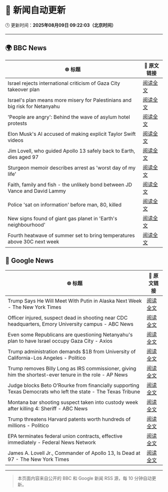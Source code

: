 # 🧠 新闻自动更新

🕒 更新时间：**2025年08月09日 09:22:03（北京时间）**

---

## 🌍 BBC News

| 🌐 标题 | 🔗 原文链接 |
|--------|-------------|
| Israel rejects international criticism of Gaza City takeover plan | [阅读全文](https://www.bbc.com/news/articles/c207p49wrypo?at_medium=RSS&at_campaign=rss) |
| Israel's plan means more misery for Palestinians and big risk for Netanyahu | [阅读全文](https://www.bbc.com/news/articles/cvgv9jj9np7o?at_medium=RSS&at_campaign=rss) |
| 'People are angry': Behind the wave of asylum hotel protests | [阅读全文](https://www.bbc.com/news/articles/c4gerg74y71o?at_medium=RSS&at_campaign=rss) |
| Elon Musk's AI accused of making explicit Taylor Swift videos | [阅读全文](https://www.bbc.com/news/articles/cwye62e1ndjo?at_medium=RSS&at_campaign=rss) |
| Jim Lovell, who guided Apollo 13 safely back to Earth, dies aged 97 | [阅读全文](https://www.bbc.com/news/articles/cl7y8zq5xpno?at_medium=RSS&at_campaign=rss) |
| Sturgeon memoir describes arrest as 'worst day of my life' | [阅读全文](https://www.bbc.com/news/articles/clyv8n0v75vo?at_medium=RSS&at_campaign=rss) |
| Faith, family and fish - the unlikely bond between JD Vance and David Lammy | [阅读全文](https://www.bbc.com/news/articles/czr68vde7nvo?at_medium=RSS&at_campaign=rss) |
| Police 'sat on information' before man, 80, killed | [阅读全文](https://www.bbc.com/news/articles/cgern08j998o?at_medium=RSS&at_campaign=rss) |
| New signs found of giant gas planet in 'Earth's neighbourhood' | [阅读全文](https://www.bbc.com/news/articles/cx2xezw3dkpo?at_medium=RSS&at_campaign=rss) |
| Fourth heatwave of summer set to bring temperatures above 30C next week | [阅读全文](https://www.bbc.com/weather/articles/czjm4zl20wzo?at_medium=RSS&at_campaign=rss) |

## 📰 Google News

| 🌐 标题 | 🔗 原文链接 |
|--------|-------------|
| Trump Says He Will Meet With Putin in Alaska Next Week - The New York Times | [阅读全文](https://news.google.com/rss/articles/CBMigwFBVV95cUxQS2VUYnl0VDhqT1NsaEpnaFZQanI5M0J4bmNHc0xiMDNFQ1I2SjN2T3EzWE96ODhCV21jbkc2MXhXWjBGV1VvZzV5ZDFCTktQYVJITHVNT1B2cV9oZmtrd1dCWHNmZ3hxRHZfcnFBVUM1dEM5Mm80Yml6N0t5MXRETGpJcw?oc=5) |
| Officer injured, suspect dead in shooting near CDC headquarters, Emory University campus - ABC News | [阅读全文](https://news.google.com/rss/articles/CBMiowFBVV95cUxQWlVaVy1hTk5qekdTNXdKRHNGS3NSMjlpbm9EZ3JBc3ZkeS1xVTM4OVZwMHFoRnJGdkcyN041QXhNSHkzOUlfNHNBSU9xOUthNHhUUjByak9jSGZJaFN4c1g3ZTBlWC1iaE9zZ2o5UkJIMXlpRm1pVFUybDY2WVpFUUpKNWszTXhCMTBIMHpadk1TZVpzSFRETU1sMzZFSmRrZUs00gGoAUFVX3lxTE56bEJiY1l4Z2s3SG9EMl9iaXlKREFfSUJqZzFuLVpuWi1GY3RNVWNkTmNMQk1iLWdNZzJMRnJZT1NhWTBwbUlkTjctdGlnSmNpQm1vTWhGZFdHcV9GMjJwaExBWVB4SWxlTUl0T1N2UGRmSFIwVmhQZWtvbzJTMXQyUmxBdkxBajl1RUlTNTI1NDRCS1FRTGVPMHh3YXlyOXQ2ZTZud2w4cQ?oc=5) |
| Even some Republicans are questioning Netanyahu's plan to have Israel occupy Gaza City - Axios | [阅读全文](https://news.google.com/rss/articles/CBMihwFBVV95cUxPZHBiclZ1UE5kSktPVTU5aDNmRHk3UFRYdWw1R2xiVmExS2ZVYS01Q1haSWRteGZMZ0xMVFRpbWxtbUZNN3EwS21hOWctVVdBb3VucWhxc19JUldYTkVMaGVYbHJqZVFLcEVjQUVPTUQ0Sm92V0FWY2JwVk5JMDUyRUFDam56VjQ?oc=5) |
| Trump administration demands $1B from University of California-Los Angeles - Politico | [阅读全文](https://news.google.com/rss/articles/CBMiygFBVV95cUxQS0QtaG50UnFfMm42bGZGY3BXYmxpR05tRHpoa3c4Tzd5WWVjNFlqYWxjczY3NWtmUms4WjBDbzZ1c2NLT3p4bkl6bF9oR3hhcEg0M2dpSHFWTWFZaU1rMGR0Y0ZhbThSTlU1OTZZVlJ5RWJMblh2ZVJOX01pQ0FycWI3YnUtbEVLQmUxYUY0bW1rOGxpSlpualZrSU9qZjZWLUI3WkpIeHV5eC1xYldkZ09VTzdFZVcxLTl3SHUzVG02eVRwM2RHMExR?oc=5) |
| Trump removes Billy Long as IRS commissioner, giving him the shortest-ever tenure in the role - AP News | [阅读全文](https://news.google.com/rss/articles/CBMimgFBVV95cUxPSGFJcjVKelJoLWMyNkNsa2Jsa3NJcjU1UnhaT1VPVXBXZmItUHJIdHZib0ZfcHdCMTc0TFFfbHJMcGY0YTFyNkM3dkptWVEtc3dVdEEwX0JRZWJ3aXR6NU5lUG1mZzd2bFVnRldHbFB2OVl2MTZBZGtycTNrdGpBT0hNazc5WXdILUFlSV85bFFqNzFkQUdpVjhn?oc=5) |
| Judge blocks Beto O’Rourke from financially supporting Texas Democrats who left the state - The Texas Tribune | [阅读全文](https://news.google.com/rss/articles/CBMiqAFBVV95cUxPbUROT1BzbDgta3JoQWU0OWJzOTgyN3JkZlJ3QlJwQl9jWFZ3bjNWYUhjRVBTeEVMYV80YkU2MHAtalV1MHZfZXZUdHJrRGJISW1zdTNzNTRhd1VqYVJRSlVfaFU2UE5vcTF1OUZ0TzlBQjRyRi1na1BSSjNVOFFlV1FNN3N6WWtISjFsZ2xjM2pSUFpFSHZxWWJkTG1KX1g3ZkdEWmNVdVg?oc=5) |
| Montana bar shooting suspect taken into custody week after killing 4: Sheriff - ABC News | [阅读全文](https://news.google.com/rss/articles/CBMiogFBVV95cUxQSWlkSktYeXNKY1lWeVYwQzJVa3llUzZ3UVczYXkwSTlseDNlMlRNM2Jvck9IQ3B2Zk5UeDA3R01pN3otcXhSd0Y2aDB6UjhDSUtxVUN4Vy05aHpSWmUzMWVhdzRwNS1KX1gtY1NyYjJTMFFRZG1tSThLR01tUXpidGFUSVlOOF9hTk5xQWJfRm1jd0d5ZHhPM1k2Wm9CME9DZ3fSAacBQVVfeXFMTWFMZmxQTWhGWnB2ZGJFTDNSakFLVU0xTm4wV3pkMW1yLUdMMERTdU5UUU12bS1Eem5FLUxoOTJRd250b0RrUXlnLWs4dDFXQ2VacUQtdkN0MEVtRWR4em1SYms4VHRKcHVqN2RnOV94Tk84SldURmdWR3REYTJCU2t6T0Y3V2lxSjhmSm43d0d2VkJPdUZSZldZZzY0NTg5bUZqcm52UTQ?oc=5) |
| Trump threatens Harvard patents worth hundreds of millions - Politico | [阅读全文](https://news.google.com/rss/articles/CBMie0FVX3lxTE1YT2pUOThQVTA1YnNjYWZ3RmM1MlF2MzV3TjNGZWIyaVREbnZsVDBXLUNBcTNvXzNmYUxBellldU81YkNBc2NVTWl1dko3N25rMjhwMjVzbDE0eE9xNklpS2hOUVplcDcweldxNlZYR1dOaE1IdllvX2pOTQ?oc=5) |
| EPA terminates federal union contracts, effective immediately - Federal News Network | [阅读全文](https://news.google.com/rss/articles/CBMiqwFBVV95cUxQWkRldGhVNDZaaUhwd3Z6eEx3OEhKQmlwVUx6X0c5bXVEOUVxeGhsbHRRdTJsZElYWTUtRmRYT3lDVHJLYlVBZjJUR0YyeTVlT09oaE1Uanc5NXdUZjY4NHpNMlNHQjJxTmlOay1XZmR6NUk0UEplMU11RVJHS0FReld0M3NqLVBEcUVaS3NLMGptMXFoaENxY3dTQ3VOZmJhdGFrcjFubGVrbzQ?oc=5) |
| James A. Lovell Jr., Commander of Apollo 13, Is Dead at 97 - The New York Times | [阅读全文](https://news.google.com/rss/articles/CBMiggFBVV95cUxPejV2dW9iREpRS1BqNWVudENBcTJtcGpCN2FOaHBkQk5MdzlueGlRSXBnQXFDWm8wdGZrdkFVelVrS2NnOGUycWRiOEcxTk9SOFlhdW9kN0VQMkxwRm9mQk9pLXdNZGRKdkNqWlN2V09idlBhN25YWW4tNGxteHZ4Ri13?oc=5) |

---
> 本页面内容来自公开的 BBC 和 Google 新闻 RSS 源，每 10 分钟自动更新。
